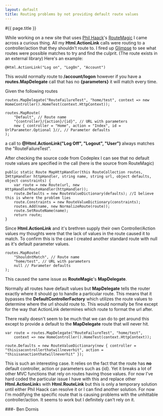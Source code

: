 ```yaml
---
layout: default
title: Routing problems by not providing default route values
---
```

#{{ page.title }}

While working on a new site that uses <a href='http://haacked.com/'>Phil Haack</a>'s <a href='http://routemagic.codeplex.com/'>RouteMagic</a> I came across a curious thing. All my <strong>Html.ActionLink</strong> calls were routing to a controller/action that they shouldn't route to. I fired up <a href='http://getglimpse.com/'>Glimpse</a> to see what routes were possible matches to try and find the culprit. (The route exists in an external library) Here's an example: 

    @Html.ActionLink("Log on", "LogOn", "Account")

This would normally route to <strong>/account/logon</strong> however if you have a <strong>routes.MapDelegate</strong> call that has no <strong>{parameters}</strong> it will match every time.

Given the following routes

    routes.MapDelegate("RouteFailureTest", "home/test", context => new HomeController().HomeTest(context.HttpContext));

    routes.MapRoute(
        "Default", // Route name
        "{controller}/{action}/{id}", // URL with parameters
        new { controller = "Home", action = "Index", id = UrlParameter.Optional }//, // Parameter defaults
    );

a call to <strong>@Html.ActionLink("Log Off", "Logout", "User")</strong> always matches the "RouteFailureTest".

After checking the source code from Codeplex I can see that no default route values are specified in the call (here is the source from RouteMagic)

    public static Route MapHttpHandler(this RouteCollection routes, IHttpHandler httpHandler, string name, string url, object defaults, object constraints) {
        var route = new Route(url, new HttpHandlerRouteHandler(httpHandler));
        route.Defaults = new RouteValueDictionary(defaults); //I believe this is where the problem lies
        route.Constraints = new RouteValueDictionary(constraints);
        routes.Add(name, new NormalizeRoute(route));
        route.SetRouteName(name);
        return route;
    }


Since <strong>Html.ActionLink</strong> and it's brethren supply their own Controller/Action values my thoughts were that the lack of values in the route caused it to match. To confirm this is the case I created another standard route with null as it's default parameter values.

    routes.MapRoute(
        "ShouldntMatch", // Route name
        "home/test", // URL with parameters
        null // Parameter defaults
    );


This caused the same issue as <strong>RouteMagic</strong>'s <strong>MapDelegate</strong>.

Normally all routes have default values but <strong>MapDelegate</strong> tells the router exactly where it should go to handle a particular route. This means that it bypasses the <strong>DefaultControllerFactory</strong> which utilizes the route values to determine where the url should route to. This would normally be fine except for the way that ActionLink determines which route to format the url after.

There really doesn't seem to be much that we can do to get around this except to provide a default to the <strong>MapDelegate</strong> route that will never hit.

    var route = routes.MapDelegate("RouteFailureTest", "home/test",
        context => new HomeController().HomeTest(context.HttpContext));

    route.Defaults = new RouteValueDictionary(new { controller = "thisisacontrollerthatwillneverhit", action = "thisisanactionthatwillneverhit" });

This is such an interesting case. It relies on the fact that the route has <strong>no</strong> default controller, action or parameters such as {id}. Yet it breaks a lot of other MVC functions that rely on routes having those values. For now I've hard coded the particular issue I have with this and replace other <strong>Html.ActionLink</strong>s with <strong>Html.RouteLink</strong> but this is only a temporary solution until either Phil Haack can resolve it or I can find another solution. For now I'm modifying the specific route that is causing problems with the unhittable controller/action. It seems to work but I definitely can't rely on it.

###- Ben Dornis